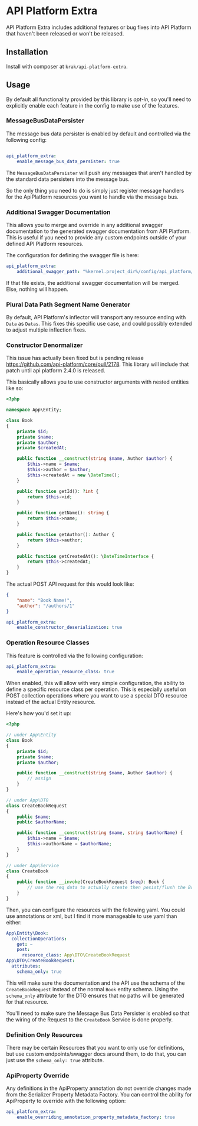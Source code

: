 # API Platform Extra

API Platform Extra includes additional features or bug fixes into API Platform that haven't been released or won't be released.

## Installation

Install with composer at `krak/api-platform-extra`.

## Usage

By default all functionality provided by this library is *opt-in*, so you'll need to explicitly enable each feature in the config to make use of the features.

### MessageBusDataPersister

The message bus data persister is enabled by default and controlled via the following config:

```yaml

api_platform_extra:
    enable_message_bus_data_persister: true
```

The `MessageBusDataPersister` will push any messages that aren't handled by the standard data persisters into the message bus.

So the only thing you need to do is simply just register message handlers for the ApiPlatform resources you want to handle via the message bus.

### Additional Swagger Documentation

This allows you to merge and override in any additional swagger documentation to the generated swagger documentation from API Platform. This is useful if you need to provide any custom endpoints outside of your defined API Platform resources.

The configuration for defining the swagger file is here:

```yaml
api_platform_extra:
    additional_swagger_path: "%kernel.project_dir%/config/api_platform/swagger.yaml"
```

If that file exists, the additional swagger documentation will be merged. Else, nothing will happen.

### Plural Data Path Segment Name Generator

By default, API Platform's inflector will transport any resource ending with `Data` as `Datas`. This fixes this specific use case, and could possibly extended to adjust multiple inflection fixes.

### Constructor Denormalizer

This issue has actually been fixed but is pending release https://github.com/api-platform/core/pull/2178. This library will include that patch until api platform 2.4.0 is released.

This basically allows you to use constructor arguments with nested entities like so:

```php
<?php

namespace App\Entity;

class Book
{
    private $id;
    private $name;
    private $author;
    private $createdAt;

    public function __construct(string $name, Author $author) {
        $this->name = $name;
        $this->author = $author;
        $this->createdAt = new \DateTime();
    }

    public function getId(): ?int {
        return $this->id;
    }

    public function getName(): string {
        return $this->name;
    }

    public function getAuthor(): Author {
        return $this->author;
    }

    public function getCreatedAt(): \DateTimeInterface {
        return $this->createdAt;
    }
}
```

The actual POST API request for this would look like:

```json
{
    "name": "Book Name!",
    "author": "/authors/1"
}
```

```yaml
api_platform_extra:
    enable_constructor_deserialization: true
```

### Operation Resource Classes

This feature is controlled via the following configuration:

```yaml
api_platform_extra:
    enable_operation_resource_class: true
```

When enabled, this will allow with very simple configuration, the ability to define a specific resource class per operation. This is especially useful on POST collection operations where you want to use a special DTO resource instead of the actual Entity resource.

Here's how you'd set it up:

```php
<?php

// under App\Entity
class Book
{
    private $id;
    private $name;
    private $author;

    public function __construct(string $name, Author $author) {
        // assign
    }
}

// under App\DTO
class CreateBookRequest
{
    public $name;
    public $authorName;

    public function __construct(string $name, string $authorName) {
        $this->name = $name;
        $this->authorName = $authorName;
    }
}

// under App\Service
class CreateBook
{
    public function __invoke(CreateBookRequest $req): Book {
        // use the req data to actually create then pesist/flush the Book instance
    }
}
```

Then, you can configure the resources with the following yaml. You could use annotations or xml, but I find it more manageable to use yaml than either:

```yaml
App\Entity\Book:
  collectionOperations:
    get: ~
    post:
      resource_class: App\DTO\CreateBookRequest
App\DTO\CreateBookRequest:
  attributes:
    schema_only: true
```

This will make sure the documentation and the API use the schema of the `CreateBookRequest` instead of the normal `Book` entity schema. Using the `schema_only` attribute for the DTO ensures that no paths will be generated for that resource.

You'll need to make sure the Message Bus Data Persister is enabled so that the wiring of the Request to the `CreateBook` Service is done properly.


### Definition Only Resources

There may be certain Resources that you want to only use for definitions, but use custom endpoints/swagger docs around them, to do that, you can just use the `schema_only: true` attribute.

### ApiProperty Override

Any definitions in the ApiProperty annotation do not override changes made from the Serializer Property Metadata Factory. You can control the ability for ApiProperty to override with the following option:

```yaml
api_platform_extra:
    enable_overriding_annotation_property_metadata_factory: true
```
